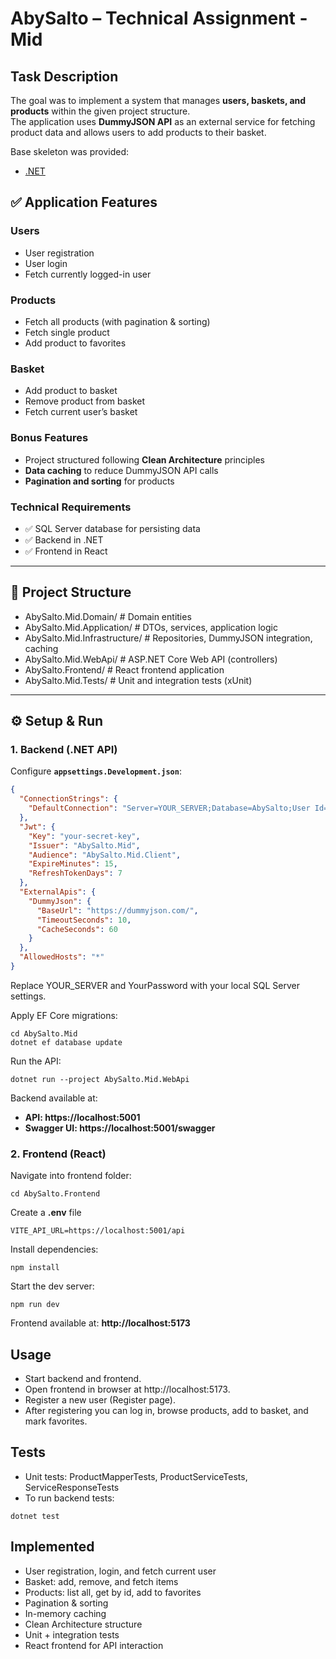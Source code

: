 # AbySalto – Technical Assignment - Mid

##  Task Description
The goal was to implement a system that manages **users, baskets, and products** within the given project structure.  
The application uses **DummyJSON API** as an external service for fetching product data and allows users to add products to their basket.  

Base skeleton was provided:  
- [.NET](https://github.com/Abysalto/mid.net)  

## ✅ Application Features

### Users
- User registration  
- User login  
- Fetch currently logged-in user  

### Products
- Fetch all products (with pagination & sorting)  
- Fetch single product  
- Add product to favorites  

### Basket
- Add product to basket  
- Remove product from basket  
- Fetch current user’s basket  

### Bonus Features
- Project structured following **Clean Architecture** principles  
- **Data caching** to reduce DummyJSON API calls  
- **Pagination and sorting** for products  

### Technical Requirements
- ✅ SQL Server database for persisting data  
- ✅ Backend in .NET  
- ✅ Frontend in React  

---

## 📂 Project Structure
- AbySalto.Mid.Domain/ # Domain entities
- AbySalto.Mid.Application/ # DTOs, services, application logic
- AbySalto.Mid.Infrastructure/ # Repositories, DummyJSON integration, caching
- AbySalto.Mid.WebApi/ # ASP.NET Core Web API (controllers)
- AbySalto.Frontend/ # React frontend application
- AbySalto.Mid.Tests/ # Unit and integration tests (xUnit)


---

## ⚙️ Setup & Run

### 1. Backend (.NET API)

Configure **`appsettings.Development.json`**:

```json
{
  "ConnectionStrings": {
    "DefaultConnection": "Server=YOUR_SERVER;Database=AbySalto;User Id=sa;Password=YourPassword;TrustServerCertificate=True"
  },
  "Jwt": {
    "Key": "your-secret-key",
    "Issuer": "AbySalto.Mid",
    "Audience": "AbySalto.Mid.Client",
    "ExpireMinutes": 15,
    "RefreshTokenDays": 7
  },
  "ExternalApis": {
    "DummyJson": {
      "BaseUrl": "https://dummyjson.com/",
      "TimeoutSeconds": 10,
      "CacheSeconds": 60
    }
  },
  "AllowedHosts": "*"
} 
```

Replace YOUR_SERVER and YourPassword with your local SQL Server settings.

Apply EF Core migrations:
```
cd AbySalto.Mid
dotnet ef database update
```

Run the API:
```
dotnet run --project AbySalto.Mid.WebApi
```

Backend available at:
  - **API: https://localhost:5001**
  - **Swagger UI: https://localhost:5001/swagger**


### 2. Frontend (React)

Navigate into frontend folder:
```
cd AbySalto.Frontend
```
Create a **.env** file
```
VITE_API_URL=https://localhost:5001/api
```
Install dependencies:
```
npm install
```

Start the dev server:
```
npm run dev
```

Frontend available at:
**http://localhost:5173**

## Usage

- Start backend and frontend.
- Open frontend in browser at http://localhost:5173.
- Register a new user (Register page).
- After registering you can log in, browse products, add to basket, and mark favorites.

## Tests

- Unit tests: ProductMapperTests, ProductServiceTests, ServiceResponseTests
- To run backend tests:
```
dotnet test
```

## Implemented

- User registration, login, and fetch current user
- Basket: add, remove, and fetch items
- Products: list all, get by id, add to favorites
- Pagination & sorting
- In-memory caching
- Clean Architecture structure
- Unit + integration tests
- React frontend for API interaction
